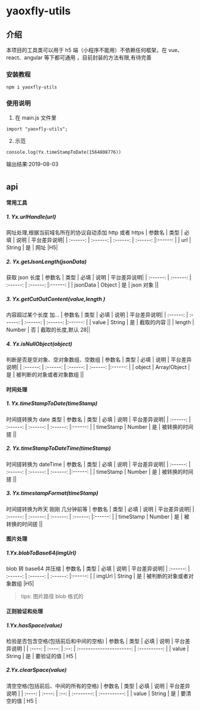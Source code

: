 # yaoxfly-utils

## 介绍

本项目的工具类可以用于 h5 端（小程序不能用）不依赖任何框架，在 vue、react、angular 等下都可通用 ，目前封装的方法有限,有待完善

### 安装教程

```
npm i yaoxfly-utils
```

### 使用说明

1. 在 main.js 文件里

```
import "yaoxfly-utils";
```

2. 示范

```
console.log(Yx.timeStampToDate(1564808776))
```

输出结果:2019-08-03

#

## api

#### 常用工具

##### 1. Yx.urlHandle(url)

网址处理,根据当前域名所在的协议自动添加 http 或者 https
| 参数名 | 类型 | 必填 | 说明 | 平台差异说明|
| :------: | :------: | :------: | :------: |:------: |
| url | String | 是 | 网址 |H5|

##### 2. Yx.getJsonLength(jsonData)

获取 json 长度
| 参数名 | 类型 | 必填 | 说明 | 平台差异说明|
| :------: | :------: | :------: | :------: |:------: |
| jsonData | Object | 是 | json 对象 ||

##### 3. Yx.getCutOutContent(value,length )

内容超过某个长度 加...
| 参数名 | 类型 | 必填 | 说明 | 平台差异说明|
| :------: | :------: | :------: | :------: |:------: |
| value | String | 是 | 截取的内容 ||
| length | Number | 否 | 截取的长度,默认 28||

##### 4. Yx.isNullObject(object)

判断是否是空对象、空对象数组、空数组
| 参数名 | 类型 | 必填 | 说明 | 平台差异说明|
| :------: | :------: | :------: | :------: |:------: |
| object | Array/Object | 是 | 被判断的对象或者对象数组 ||

#### 时间处理

##### 1. Yx.timeStampToDate(timeStamp)

时间搓转换为 date 类型
| 参数名 | 类型 | 必填 | 说明 | 平台差异说明|
| :------: | :------: | :------: | :------: |:------: |
| timeStamp | Number | 是 | 被转换的时间搓 ||

##### 2. Yx.timeStampToDateTime(timeStamp)

时间搓转换为 dateTime
| 参数名 | 类型 | 必填 | 说明 | 平台差异说明|
| :------: | :------: | :------: | :------: |:------: |
| timeStamp | Number | 是 | 被转换的时间搓 ||

##### 3. Yx.timestampFormat(timeStamp)

时间搓转换为昨天 刚刚 几分钟前等
| 参数名 | 类型 | 必填 | 说明 | 平台差异说明|
| :------: | :------: | :------: | :------: |:------: |
| timeStamp | Number | 是 | 被转换的时间搓 ||

#### 图片处理

##### 1.Yx.blobToBase64(imgUrl)

blob 转 base64 并压缩
| 参数名 | 类型 | 必填 | 说明 | 平台差异说明|
| :------: | :------: | :------: | :------: |:------: |
| imgUrl | String | 是 | 被判断的对象或者对象数组 |H5|

> tips: 图片路径 blob 格式的

#### 正则验证和处理

##### 1.Yx.hasSpace(value)

检验是否包含空格(包括前后和中间的空格)
| 参数名 | 类型 | 必填 | 说明 | 平台差异说明 |
| :----: | :----: | :--: | :----------------------: | :----------: |
| value | String | 是 | 要验证的值 | H5 |

##### 2.Yx.clearSpace(value)

清空空格(包括前后、中间的所有的空格)
| 参数名 | 类型 | 必填 | 说明 | 平台差异说明 |
| :----: | :----: | :--: | :--------: | :----------: |
| value | String | 是 | 要清空的值 | H5 |
